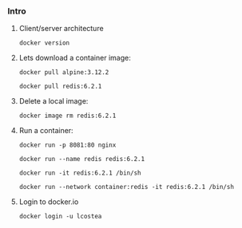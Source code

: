 ### Intro


1. Client/server architecture

    `docker version`

2. Lets download a container image:
   
    `docker pull alpine:3.12.2`

    `docker pull redis:6.2.1`

3. Delete a local image:

    `docker image rm redis:6.2.1`

4. Run a container:

    `docker run -p 8081:80 nginx`

    `docker run --name redis redis:6.2.1`

    `docker run -it redis:6.2.1 /bin/sh`

    `docker run --network container:redis -it redis:6.2.1 /bin/sh`

5. Login to docker.io

    `docker login -u lcostea`

